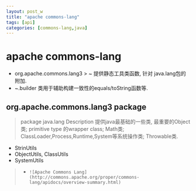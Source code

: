 ```yaml
---
layout: post_w
title: "apache commons-lang"
tags: [api] 
categories: [commons-lang,java]
---
```


# apache commons-lang

* org.apache.commons.lang3 > ~
	提供静态工具类函数, 针对 java.lang包的附加.
* ~.builder
	类用于辅助构建一致性的equals/toString函数等.

## org.apache.commons.lang3 package

> package java.lang Description
> 提供java最基础的一些类, 最重要的Object类; primitive type 的wrapper class; Math类; ClassLoader,Process,Runtime,System等系统操作类; Throwable类.

- StrinUtils
- ObjectUtils, ClassUtils
- SystemUtils

> - 	![Apache Commons Lang](http://commons.apache.org/proper/commons-lang/apidocs/overview-summary.html)